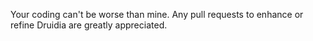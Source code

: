 Your coding can't be worse than mine.  Any pull requests to enhance or refine Druidia are greatly appreciated.
